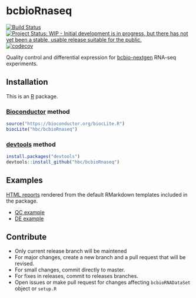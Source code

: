 [Bioconductor]: https://bioconductor.org
[bcbio-nextgen]: https://github.com/chapmanb/bcbio-nextgen
[devtools]: https://cran.r-project.org/package=devtools
[R]: https://www.r-project.org



# bcbioRnaseq

[![Build Status](https://travis-ci.org/hbc/bcbioRnaseq.svg?branch=master)](https://travis-ci.org/hbc/bcbioRnaseq)
[![Project Status: WIP - Initial development is in progress, but there has not yet been a stable, usable release suitable for the public.](http://www.repostatus.org/badges/latest/wip.svg)](http://www.repostatus.org/#wip)
[![codecov](https://codecov.io/gh/hbc/bcbioRnaseq/branch/master/graph/badge.svg)](https://codecov.io/gh/hbc/bcbioRnaseq)

Quality control and differential expression for [bcbio-nextgen][] RNA-seq experiments.


## Installation

This is an [R][] package.

### [Bioconductor][] method

```r
source("https://bioconductor.org/biocLite.R")
biocLite("hbc/bcbioRnaseq")
```

### [devtools][] method

```r
install.packages("devtools")
devtools::install_github("hbc/bcbioRnaseq")
```

## Examples

[HTML reports](http://bcb.io/bcbio_rnaseq_output_example) rendered from the
default RMarkdown templates included in the package.

* [QC example](http://bcb.io/bcbio_rnaseq_output_example/qc.html)
* [DE example](http://bcb.io/bcbio_rnaseq_output_example/de.html)


## Contribute

- Only current release branch will be maintened 
- For major changes, create a new branch and a pull request that will be revised.
- For small changes, commit directly to master.
- For fixes in releases, commit to releases branches.
- Open issues or make pull request for changes affecting `bcbioRNADataSet` object or `setup.R`
